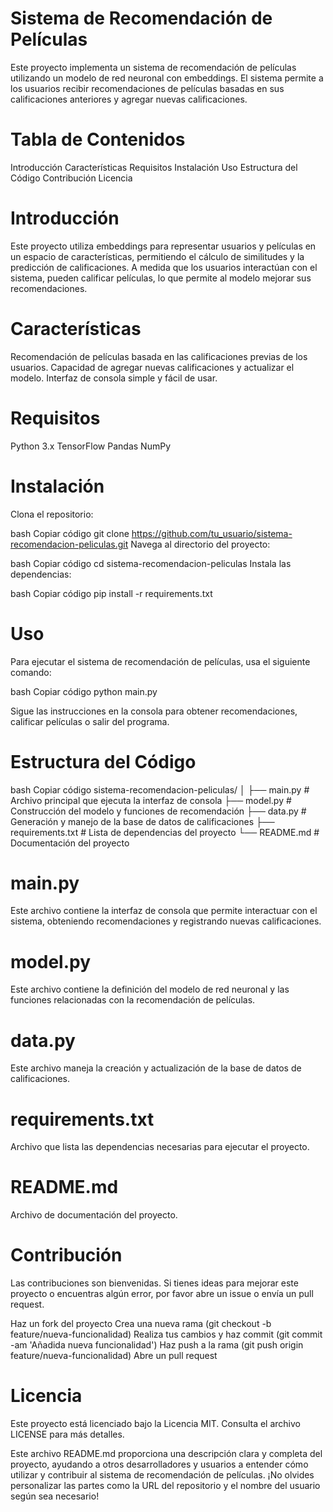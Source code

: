 # Sistema de Recomendación de Películas

Este proyecto implementa un sistema de recomendación de películas utilizando un modelo de red neuronal con embeddings. El sistema permite a los usuarios recibir recomendaciones de películas basadas en sus calificaciones anteriores y agregar nuevas calificaciones.

# Tabla de Contenidos

Introducción
Características
Requisitos
Instalación
Uso
Estructura del Código
Contribución
Licencia

# Introducción

Este proyecto utiliza embeddings para representar usuarios y películas en un espacio de características, permitiendo el cálculo de similitudes y la predicción de calificaciones. A medida que los usuarios interactúan con el sistema, pueden calificar películas, lo que permite al modelo mejorar sus recomendaciones.

# Características
Recomendación de películas basada en las calificaciones previas de los usuarios.
Capacidad de agregar nuevas calificaciones y actualizar el modelo.
Interfaz de consola simple y fácil de usar.

# Requisitos
Python 3.x
TensorFlow
Pandas
NumPy

# Instalación
Clona el repositorio:

bash
Copiar código
git clone https://github.com/tu_usuario/sistema-recomendacion-peliculas.git
Navega al directorio del proyecto:

bash
Copiar código
cd sistema-recomendacion-peliculas
Instala las dependencias:

bash
Copiar código
pip install -r requirements.txt

# Uso
Para ejecutar el sistema de recomendación de películas, usa el siguiente comando:

bash
Copiar código
python main.py

Sigue las instrucciones en la consola para obtener recomendaciones, calificar películas o salir del programa.

# Estructura del Código
bash
Copiar código
sistema-recomendacion-peliculas/
│
├── main.py             # Archivo principal que ejecuta la interfaz de consola
├── model.py            # Construcción del modelo y funciones de recomendación
├── data.py             # Generación y manejo de la base de datos de calificaciones
├── requirements.txt    # Lista de dependencias del proyecto
└── README.md           # Documentación del proyecto
# main.py
Este archivo contiene la interfaz de consola que permite interactuar con el sistema, obteniendo recomendaciones y registrando nuevas calificaciones.
# model.py
Este archivo contiene la definición del modelo de red neuronal y las funciones relacionadas con la recomendación de películas.
# data.py
Este archivo maneja la creación y actualización de la base de datos de calificaciones.
# requirements.txt
Archivo que lista las dependencias necesarias para ejecutar el proyecto.
# README.md
Archivo de documentación del proyecto.
# Contribución
Las contribuciones son bienvenidas. Si tienes ideas para mejorar este proyecto o encuentras algún error, por favor abre un issue o envía un pull request.

Haz un fork del proyecto
Crea una nueva rama (git checkout -b feature/nueva-funcionalidad)
Realiza tus cambios y haz commit (git commit -am 'Añadida nueva funcionalidad')
Haz push a la rama (git push origin feature/nueva-funcionalidad)
Abre un pull request

# Licencia
Este proyecto está licenciado bajo la Licencia MIT. Consulta el archivo LICENSE para más detalles.

Este archivo README.md proporciona una descripción clara y completa del proyecto, ayudando a otros desarrolladores y usuarios a entender cómo utilizar y contribuir al sistema de recomendación de películas. ¡No olvides personalizar las partes como la URL del repositorio y el nombre del usuario según sea necesario!
